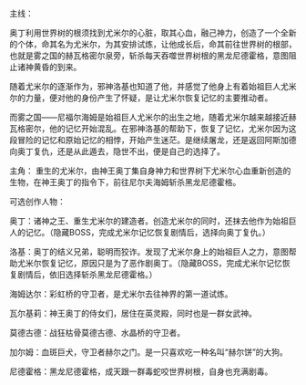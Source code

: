 主线：

奥丁利用世界树的根须找到尤米尔的心脏，取其心血，融己神力，创造了一个全新的个体，命其名为尤米尔，为其安排试炼，让他成长后，命其前往世界树的根部，也就是雾之国的赫瓦格密尔泉旁，斩杀每天吞噬世界树根的黑龙尼德霍格，意图阻止诸神黄昏的到来。

随着尤米尔的逐渐作为，邪神洛基也知道了他，并感觉了他身上有着始祖巨人尤米尔的力量，便对他的身份产生了怀疑，是让尤米尔恢复记忆的主要推动者。

而雾之国——尼福尔海姆是始祖巨人尤米尔的出生之地，随着尤米尔越来越接近赫瓦格密尔，他的记忆开始混乱。在邪神洛基的帮助下，恢复了记忆，尤米尔因为这段冒险的记忆和原始记忆的相悖，开始产生迷茫。是继续屠龙，还是返回阿斯加德向奥丁复仇，还是从此遁去，隐世不出，便是自己的选择了。


主角：
重生的尤米尔，由神王奥丁集自身神力和世界树下尤米尔心血重新创造的生物，在神王奥丁的指令下，前往尼尔夫海姆斩杀黑龙尼德霍格。

可选创作人物：

奥丁：诸神之王、重生尤米尔的建造者。创造尤米尔的同时，还抹去他作为始祖巨人的记忆。（隐藏BOSS，完成尤米尔记忆恢复剧情后，选择向奥丁复仇。）

洛基：奥丁的结义兄弟，聪明而狡诈。发现了尤米尔身上的始祖巨人之力，意图帮助尤米尔恢复记忆，原因只是为了恶作剧奥丁。（隐藏BOSS，完成尤米尔记忆恢复剧情后，依旧选择斩杀黑龙尼德霍格。）

海姆达尔：彩虹桥的守卫者，是尤米尔去往神界的第一道试炼。

瓦尔基莉：神王奥丁的侍女们，居住在英灵殿，同时也是一群女武神。

莫德古德：战狂枯骨莫德古德、水晶桥的守卫者。

加尔姆：血斑巨犬，守卫者赫尔之门。是一只喜欢吃一种名叫“赫尔饼”的大狗。

尼德霍格：黑龙尼德霍格，成天跟一群毒蛇咬世界树根，自身也充满剧毒。

